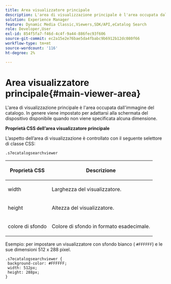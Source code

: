 ```yaml
---
title: Area visualizzatore principale
description: L'area di visualizzazione principale è l'area occupata dall'immagine del catalogo. In genere viene impostato per adattarsi alla schermata del dispositivo disponibile quando non viene specificata alcuna dimensione.
solution: Experience Manager
feature: Dynamic Media Classic,Viewers,SDK/API,eCatalog Search
role: Developer,User
exl-id: 854f5fa7-f46d-4c4f-9a44-886fec93f606
source-git-commit: ec2a15e2e76bae5da4fbabc9b6912b12dc080f66
workflow-type: tm+mt
source-wordcount: '116'
ht-degree: 2%

---
```


# Area visualizzatore principale{#main-viewer-area}

L&#39;area di visualizzazione principale è l&#39;area occupata dall&#39;immagine del catalogo. In genere viene impostato per adattarsi alla schermata del dispositivo disponibile quando non viene specificata alcuna dimensione.

<!--<a id="section_061E550C1C1D4DB2BD663A898895B38C"></a>-->

**Proprietà CSS dell’area visualizzatore principale**

L’aspetto dell’area di visualizzazione è controllato con il seguente selettore di classe CSS:

```
.s7ecatalogsearchviewer
```

<table id="table_94EE3F5BBE4547C0B4943471CEE7EDE4"> 
 <thead> 
  <tr> 
   <th colname="col1" class="entry"> <p> Proprietà CSS </p> </th> 
   <th colname="col2" class="entry"> <p>Descrizione </p> </th> 
  </tr> 
 </thead>
 <tbody> 
  <tr> 
   <td colname="col1"> <p> <span class="codeph"> width </span> </p> </td> 
   <td colname="col2"> <p>Larghezza del visualizzatore. </p> </td> 
  </tr> 
  <tr> 
   <td colname="col1"> <p> <span class="codeph"> height </span> </p> </td> 
   <td colname="col2"> <p>Altezza del visualizzatore. </p> </td> 
  </tr> 
  <tr> 
   <td colname="col1"> <p> <span class="codeph"> colore di sfondo </span> </p> </td> 
   <td colname="col2"> <p> Colore di sfondo in formato esadecimale. </p> </td> 
  </tr> 
 </tbody> 
</table>

Esempio: per impostare un visualizzatore con sfondo bianco ( `#FFFFFF`) e le sue dimensioni 512 x 288 pixel.

```
.s7ecatalogsearchviewer { 
 background-color: #FFFFFF; 
 width: 512px; 
 height: 288px;  
}
```
